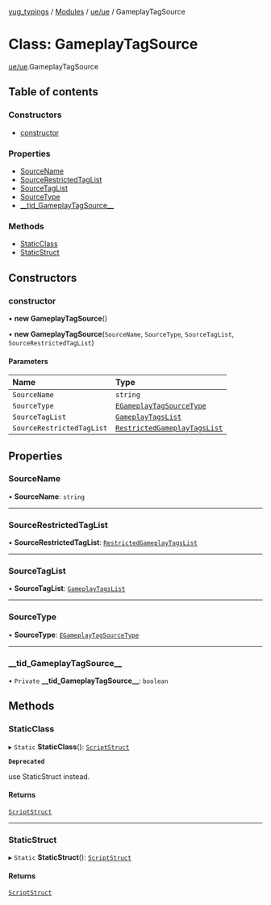 [yug_typings](../README.md) / [Modules](../modules.md) / [ue/ue](../modules/ue_ue.md) / GameplayTagSource

# Class: GameplayTagSource

[ue/ue](../modules/ue_ue.md).GameplayTagSource

## Table of contents

### Constructors

- [constructor](ue_ue.GameplayTagSource.md#constructor)

### Properties

- [SourceName](ue_ue.GameplayTagSource.md#sourcename)
- [SourceRestrictedTagList](ue_ue.GameplayTagSource.md#sourcerestrictedtaglist)
- [SourceTagList](ue_ue.GameplayTagSource.md#sourcetaglist)
- [SourceType](ue_ue.GameplayTagSource.md#sourcetype)
- [\_\_tid\_GameplayTagSource\_\_](ue_ue.GameplayTagSource.md#__tid_gameplaytagsource__)

### Methods

- [StaticClass](ue_ue.GameplayTagSource.md#staticclass)
- [StaticStruct](ue_ue.GameplayTagSource.md#staticstruct)

## Constructors

### constructor

• **new GameplayTagSource**()

• **new GameplayTagSource**(`SourceName`, `SourceType`, `SourceTagList`, `SourceRestrictedTagList`)

#### Parameters

| Name | Type |
| :------ | :------ |
| `SourceName` | `string` |
| `SourceType` | [`EGameplayTagSourceType`](../enums/ue_ue.EGameplayTagSourceType.md) |
| `SourceTagList` | [`GameplayTagsList`](ue_ue.GameplayTagsList.md) |
| `SourceRestrictedTagList` | [`RestrictedGameplayTagsList`](ue_ue.RestrictedGameplayTagsList.md) |

## Properties

### SourceName

• **SourceName**: `string`

___

### SourceRestrictedTagList

• **SourceRestrictedTagList**: [`RestrictedGameplayTagsList`](ue_ue.RestrictedGameplayTagsList.md)

___

### SourceTagList

• **SourceTagList**: [`GameplayTagsList`](ue_ue.GameplayTagsList.md)

___

### SourceType

• **SourceType**: [`EGameplayTagSourceType`](../enums/ue_ue.EGameplayTagSourceType.md)

___

### \_\_tid\_GameplayTagSource\_\_

• `Private` **\_\_tid\_GameplayTagSource\_\_**: `boolean`

## Methods

### StaticClass

▸ `Static` **StaticClass**(): [`ScriptStruct`](ue_ue.ScriptStruct.md)

**`Deprecated`**

use StaticStruct instead.

#### Returns

[`ScriptStruct`](ue_ue.ScriptStruct.md)

___

### StaticStruct

▸ `Static` **StaticStruct**(): [`ScriptStruct`](ue_ue.ScriptStruct.md)

#### Returns

[`ScriptStruct`](ue_ue.ScriptStruct.md)
